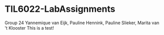 # TIL6022-LabAssignments
Group 24
Yannemique van Eijk, Pauline Hennink, Pauline Slieker, Marita van 't Klooster
This is a test!

